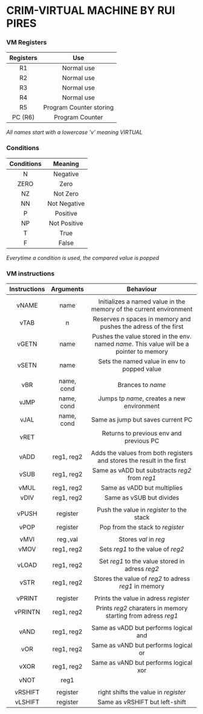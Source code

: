 
# CRIM-VIRTUAL MACHINE BY RUI PIRES 

### VM Registers

| Registers   | Use    |
|:-----------:|:------:|
| R1          | Normal use |
| R2          | Normal use |
| R3          | Normal use |
| R4          | Normal use |
| R5          | Program Counter storing |
| PC (R6)     | Program Counter         |

_All names start with a lowercase 'v' meaning VIRTUAL_

### Conditions
| Conditions   | Meaning      |
|:------------:|:------------:|
| N            | Negative     |
| ZERO         | Zero         |
| NZ           | Not Zero     |
| NN           | Not Negative |
| P            | Positive     |
| NP           | Not Positive |
| T            | True         |
| F            | False        |

_Everytime a condition is used, the compared value is popped_

### VM instructions

| Instructions  | Arguments         | Behaviour                                                                                  | 
| :-----------: |:-----------------:| :-----------------------------------------------------------------------------------------:|
| | |
| vNAME         | name              | Initializes a named value in the memory of the current environment                         |
| vTAB          | n                 | Reserves _n_ spaces in memory and pushes the adress of the first                           |
| vGETN         | name              | Pushes the value stored in the env. named _name_. This value will be a pointer to memory   |
| vSETN         | name              | Sets the named value in env to popped value                                                |
| | |
| vBR           | name, cond        | Brances to _name_                                                                          |
| vJMP          | name, cond        | Jumps tp _name_, creates a new environment                                                 |
| vJAL          | name, cond        | Same as jump but saves current PC                                                          |
| vRET          |                   | Returns to previous env and previous PC                                                    |
| | |
| vADD          | reg1, reg2        | Adds the values from both registers and stores the result in the first                     |
| vSUB          | reg1, reg2        | Same as vADD but substracts _reg2_ from _reg1_                                             |
| vMUL          | reg1, reg2        | Same as vADD but multiplies                                                                |
| vDIV          | reg1, reg2        | Same as vSUB but divides                                                                   |
| | |
| vPUSH         | register          | Push the value in _register_ to the stack                                                  |
| vPOP          | register          | Pop from the stack to _register_                                                           |
| | |
| vMVI          | reg ,val          | Stores _val_ in _reg_                                                           |
| vMOV          | reg1, reg2        | Sets _reg1_ to the value of _reg2_                                                         |
| | |
| vLOAD         | reg1, reg2        | Set _reg1_ to the value stored in adress _reg2_                                            |
| vSTR          | reg1, reg2        | Stores the value of _reg2_ to adress _reg1_ in memory                                      |
| | |
| vPRINT        | register          | Prints the value in adress _register_                                                      |
| vPRINTN       | reg1, reg2        | Prints _reg2_ charaters in memory starting from adress _reg1_                              |
| | |
| vAND          | reg1, reg2        | Same as vADD but performs logical and                                                      |
| vOR           | reg1, reg2        | Same as vAND but performs logical or                                                       |
| vXOR          | reg1, reg2        | Same as vAND but performs logical xor                                                      |
| vNOT          | reg1              |                                                                                            |
| | |
| vRSHIFT       | register          | right shifts the value in _register_                                                       |
| vLSHIFT       | register          | Same as vRSHIFT but left-shift                                                             |